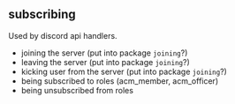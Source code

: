 

## subscribing 

Used by discord api handlers. 
- joining the server (put into package `joining`?)
- leaving the server (put into package `joining`?)
- kicking user from the server (put into package `joining`?)
- being subscribed to roles (acm_member, acm_officer)
- being unsubscribed from roles

